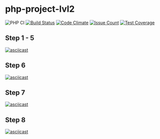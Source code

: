 # php-project-lvl2
![PHP CI](https://github.com/lev0607/php-project-lvl2/workflows/PHP%20CI/badge.svg)
[![Build Status](https://travis-ci.com/lev0607/php-project-lvl2.svg?branch=master)](https://travis-ci.com/lev0607/php-project-lvl2)
[![Code Climate](https://codeclimate.com/github/lev0607/php-project-lvl2/badges/gpa.svg)](https://codeclimate.com/github/lev0607/php-project-lvl2)
[![Issue Count](https://codeclimate.com/github/lev0607/php-project-lvl2/badges/issue_count.svg)](https://codeclimate.com/github/lev0607/php-project-lvl2)
[![Test Coverage](https://codeclimate.com/github/lev0607/php-project-lvl2/badges/coverage.svg)](https://codeclimate.com/github/lev0607/php-project-lvl2/coverage)


## Step 1 - 5
[![asciicast](https://asciinema.org/a/o3UAAuQz6EPNn68DSo6mLe3y9.svg)](https://asciinema.org/a/o3UAAuQz6EPNn68DSo6mLe3y9)

## Step 6
[![asciicast](https://asciinema.org/a/rjTU7pZel9smwPPxBTtRUApgb.svg)](https://asciinema.org/a/rjTU7pZel9smwPPxBTtRUApgb)

## Step 7
[![asciicast](https://asciinema.org/a/933IUFhBpxqvkg3uQaAWpUTsA.svg)](https://asciinema.org/a/933IUFhBpxqvkg3uQaAWpUTsA)

## Step 8
[![asciicast](https://asciinema.org/a/2WKDW1ENvTbLxIKySRONSv7q2.svg)](https://asciinema.org/a/2WKDW1ENvTbLxIKySRONSv7q2)